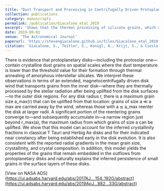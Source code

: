 ```yaml
---
title: "Dust Transport and Processing in Centrifugally Driven Protoplanetary Disk Winds"
collection: publications
category: manuscripts
permalink: /publication/Giacalone_etal_2019
excerpt: 'Shows that the thermal processing of silicate grains, which are lifted vertially out of protoplanetary disks and transported radially outwards due to magnetocentrifugal winds, can reproduce the crystallinity fraction of grains in the outer regions of observed disks.'
date: 2019-09-01
venue: 'The Astronomical Journal'
paperurl: 'https://stevengiacalone.github.io/files/Giacalone_etal_2019.pdf'
citation: 'Giacalone, S., Teitler, S., Konigl, A., Krijt, S., & Ciesla, F., 2019, The Astronomical Journal, 882, 33'
---
```


There is evidence that protoplanetary disks—including the protosolar one—contain crystalline dust grains on spatial scales where the dust temperature is lower than the threshold value for their formation through thermal annealing of amorphous interstellar silicates. We interpret these observations in terms of an extended, magnetocentrifugally driven disk wind that transports grains from the inner disk—where they are thermally processed by the stellar radiation after being uplifted from the disk surfaces—to the outer disk regions. For any disk radius r, there is a maximum grain size a_max(r) that can be uplifted from that location: grains of size a ≪ a max are carried away by the wind, whereas those with a ≲ a_max reenter the disk at larger radii. A significant portion of the reentering grains converge to—and subsequently accumulate in—a narrow region just beyond r_max(a), the maximum radius from which grains of size a can be uplifted. We show that this model can account for the inferred crystallinity fractions in classical T Tauri and Herbig Ae disks and for their indicated near constancy after being established early in the disk evolution. It is also consistent with the reported radial gradients in the mean grain size, crystallinity, and crystal composition. In addition, this model yields the properties of the grains that remain embedded in the outflows from protoplanetary disks and naturally explains the inferred persistence of small grains in the surface layers of these disks.

[View on NASA ADS](https://ui.adsabs.harvard.edu/abs/2017AJ....154..192G/abstract](https://ui.adsabs.harvard.edu/abs/2019ApJ...882...33G/abstract)
